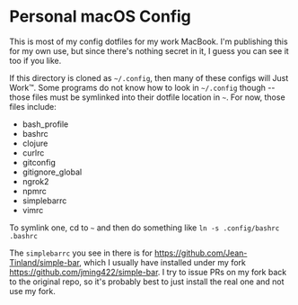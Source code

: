 # Personal macOS Config

This is most of my config dotfiles for my work MacBook. I'm publishing this for my own use, but since there's nothing secret in it, I guess you can see it too if you like.

If this directory is cloned as `~/.config`, then many of these configs will Just Work™. Some programs do not know how to look in `~/.config` though -- those files must be symlinked into their dotfile location in `~`. For now, those files include:

- bash_profile
- bashrc
- clojure
- curlrc
- gitconfig
- gitignore_global
- ngrok2
- npmrc
- simplebarrc
- vimrc

To symlink one, cd to `~` and then do something like `ln -s .config/bashrc .bashrc`

The `simplebarrc` you see in there is for https://github.com/Jean-Tinland/simple-bar, which I usually have installed under my fork https://github.com/jming422/simple-bar. I try to issue PRs on my fork back to the original repo, so it's probably best to just install the real one and not use my fork.
